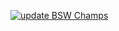 [![update BSW Champs](https://github.com/TheBSW/.github/actions/workflows/bsw.yml/badge.svg?branch=main)](https://github.com/TheBSW/.github/actions/workflows/bsw.yml)

